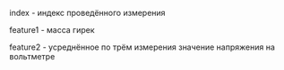 index - индекс проведённого измерения

feature1 - масса гирек 

feature2 - усреднённое по трём измерения значение напряжения на вольтметре